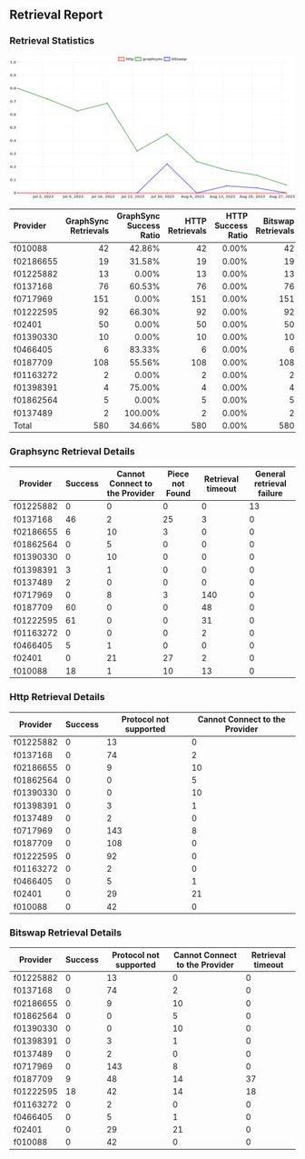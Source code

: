 ## Retrieval Report
### Retrieval Statistics
<img src="https://raw.githubusercontent.com/data-preservation-programs/filplus-checker-assets/main/filecoin-project/filecoin-plus-large-datasets/issues/1999/1693447247554.png"/>

| Provider  | GraphSync Retrievals | GraphSync Success Ratio | HTTP Retrievals | HTTP Success Ratio | Bitswap Retrievals | Bitswap Success Ratio |
| :-------- | -------------------: | ----------------------: | --------------: | -----------------: | -----------------: | --------------------: |
| f010088   |                   42 |                  42.86% |              42 |              0.00% |                 42 |                 0.00% |
| f02186655 |                   19 |                  31.58% |              19 |              0.00% |                 19 |                 0.00% |
| f01225882 |                   13 |                   0.00% |              13 |              0.00% |                 13 |                 0.00% |
| f0137168  |                   76 |                  60.53% |              76 |              0.00% |                 76 |                 0.00% |
| f0717969  |                  151 |                   0.00% |             151 |              0.00% |                151 |                 0.00% |
| f01222595 |                   92 |                  66.30% |              92 |              0.00% |                 92 |                19.57% |
| f02401    |                   50 |                   0.00% |              50 |              0.00% |                 50 |                 0.00% |
| f01390330 |                   10 |                   0.00% |              10 |              0.00% |                 10 |                 0.00% |
| f0466405  |                    6 |                  83.33% |               6 |              0.00% |                  6 |                 0.00% |
| f0187709  |                  108 |                  55.56% |             108 |              0.00% |                108 |                 8.33% |
| f01163272 |                    2 |                   0.00% |               2 |              0.00% |                  2 |                 0.00% |
| f01398391 |                    4 |                  75.00% |               4 |              0.00% |                  4 |                 0.00% |
| f01862564 |                    5 |                   0.00% |               5 |              0.00% |                  5 |                 0.00% |
| f0137489  |                    2 |                 100.00% |               2 |              0.00% |                  2 |                 0.00% |
| Total     |                  580 |                  34.66% |             580 |              0.00% |                580 |                 4.66% |

### Graphsync Retrieval Details
| Provider  | Success | Cannot Connect to the Provider | Piece not Found | Retrieval timeout | General retrieval failure |
| --------- | ------- | ------------------------------ | --------------- | ----------------- | ------------------------- |
| f01225882 | 0       | 0                              | 0               | 0                 | 13                        |
| f0137168  | 46      | 2                              | 25              | 3                 | 0                         |
| f02186655 | 6       | 10                             | 3               | 0                 | 0                         |
| f01862564 | 0       | 5                              | 0               | 0                 | 0                         |
| f01390330 | 0       | 10                             | 0               | 0                 | 0                         |
| f01398391 | 3       | 1                              | 0               | 0                 | 0                         |
| f0137489  | 2       | 0                              | 0               | 0                 | 0                         |
| f0717969  | 0       | 8                              | 3               | 140               | 0                         |
| f0187709  | 60      | 0                              | 0               | 48                | 0                         |
| f01222595 | 61      | 0                              | 0               | 31                | 0                         |
| f01163272 | 0       | 0                              | 0               | 2                 | 0                         |
| f0466405  | 5       | 1                              | 0               | 0                 | 0                         |
| f02401    | 0       | 21                             | 27              | 2                 | 0                         |
| f010088   | 18      | 1                              | 10              | 13                | 0                         |

### Http Retrieval Details
| Provider  | Success | Protocol not supported | Cannot Connect to the Provider |
| --------- | ------- | ---------------------- | ------------------------------ |
| f01225882 | 0       | 13                     | 0                              |
| f0137168  | 0       | 74                     | 2                              |
| f02186655 | 0       | 9                      | 10                             |
| f01862564 | 0       | 0                      | 5                              |
| f01390330 | 0       | 0                      | 10                             |
| f01398391 | 0       | 3                      | 1                              |
| f0137489  | 0       | 2                      | 0                              |
| f0717969  | 0       | 143                    | 8                              |
| f0187709  | 0       | 108                    | 0                              |
| f01222595 | 0       | 92                     | 0                              |
| f01163272 | 0       | 2                      | 0                              |
| f0466405  | 0       | 5                      | 1                              |
| f02401    | 0       | 29                     | 21                             |
| f010088   | 0       | 42                     | 0                              |

### Bitswap Retrieval Details
| Provider  | Success | Protocol not supported | Cannot Connect to the Provider | Retrieval timeout |
| --------- | ------- | ---------------------- | ------------------------------ | ----------------- |
| f01225882 | 0       | 13                     | 0                              | 0                 |
| f0137168  | 0       | 74                     | 2                              | 0                 |
| f02186655 | 0       | 9                      | 10                             | 0                 |
| f01862564 | 0       | 0                      | 5                              | 0                 |
| f01390330 | 0       | 0                      | 10                             | 0                 |
| f01398391 | 0       | 3                      | 1                              | 0                 |
| f0137489  | 0       | 2                      | 0                              | 0                 |
| f0717969  | 0       | 143                    | 8                              | 0                 |
| f0187709  | 9       | 48                     | 14                             | 37                |
| f01222595 | 18      | 42                     | 14                             | 18                |
| f01163272 | 0       | 2                      | 0                              | 0                 |
| f0466405  | 0       | 5                      | 1                              | 0                 |
| f02401    | 0       | 29                     | 21                             | 0                 |
| f010088   | 0       | 42                     | 0                              | 0                 |
